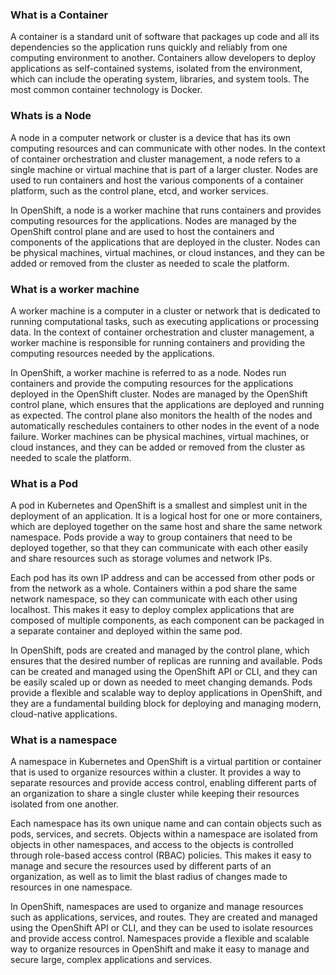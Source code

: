 ### What is a Container 
A container is a standard unit of software that packages up code and all its dependencies so the application runs quickly and reliably from one computing environment to another. Containers allow developers to deploy applications as self-contained systems, isolated from the environment, which can include the operating system, libraries, and system tools. The most common container technology is Docker.

### Whats is a Node
A node in a computer network or cluster is a device that has its own computing resources and can communicate with other nodes. In the context of container orchestration and cluster management, a node refers to a single machine or virtual machine that is part of a larger cluster. Nodes are used to run containers and host the various components of a container platform, such as the control plane, etcd, and worker services.

In OpenShift, a node is a worker machine that runs containers and provides computing resources for the applications. Nodes are managed by the OpenShift control plane and are used to host the containers and components of the applications that are deployed in the cluster. Nodes can be physical machines, virtual machines, or cloud instances, and they can be added or removed from the cluster as needed to scale the platform.

 ### What  is a worker machine 
 A worker machine is a computer in a cluster or network that is dedicated to running computational tasks, such as executing applications or processing data. In the context of container orchestration and cluster management, a worker machine is responsible for running containers and providing the computing resources needed by the applications.

In OpenShift, a worker machine is referred to as a node. Nodes run containers and provide the computing resources for the applications deployed in the OpenShift cluster. Nodes are managed by the OpenShift control plane, which ensures that the applications are deployed and running as expected. The control plane also monitors the health of the nodes and automatically reschedules containers to other nodes in the event of a node failure. Worker machines can be physical machines, virtual machines, or cloud instances, and they can be added or removed from the cluster as needed to scale the platform.

### What is a Pod
A pod in Kubernetes and OpenShift is a smallest and simplest unit in the deployment of an application. It is a logical host for one or more containers, which are deployed together on the same host and share the same network namespace. Pods provide a way to group containers that need to be deployed together, so that they can communicate with each other easily and share resources such as storage volumes and network IPs.

Each pod has its own IP address and can be accessed from other pods or from the network as a whole. Containers within a pod share the same network namespace, so they can communicate with each other using localhost. This makes it easy to deploy complex applications that are composed of multiple components, as each component can be packaged in a separate container and deployed within the same pod.

In OpenShift, pods are created and managed by the control plane, which ensures that the desired number of replicas are running and available. Pods can be created and managed using the OpenShift API or CLI, and they can be easily scaled up or down as needed to meet changing demands. Pods provide a flexible and scalable way to deploy applications in OpenShift, and they are a fundamental building block for deploying and managing modern, cloud-native applications.

### What is a namespace
A namespace in Kubernetes and OpenShift is a virtual partition or container that is used to organize resources within a cluster. It provides a way to separate resources and provide access control, enabling different parts of an organization to share a single cluster while keeping their resources isolated from one another.

Each namespace has its own unique name and can contain objects such as pods, services, and secrets. Objects within a namespace are isolated from objects in other namespaces, and access to the objects is controlled through role-based access control (RBAC) policies. This makes it easy to manage and secure the resources used by different parts of an organization, as well as to limit the blast radius of changes made to resources in one namespace.

In OpenShift, namespaces are used to organize and manage resources such as applications, services, and routes. They are created and managed using the OpenShift API or CLI, and they can be used to isolate resources and provide access control. Namespaces provide a flexible and scalable way to organize resources in OpenShift and make it easy to manage and secure large, complex applications and services.

